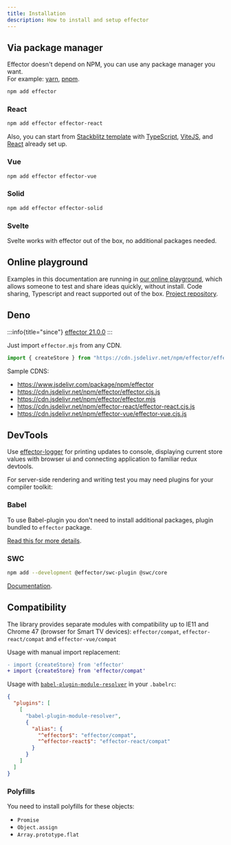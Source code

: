 ```yaml
---
title: Installation
description: How to install and setup effector
---
```


## Via package manager

Effector doesn't depend on NPM, you can use any package manager you want.<br/>
For example: [yarn](https://yarnpkg.com/), [pnpm](https://pnpm.io/).

```bash
npm add effector
```

### React

```bash
npm add effector effector-react
```

Also, you can start from [Stackblitz template](https://stackblitz.com/fork/github/effector/vite-react-template) with [TypeScript](https://typescriptlang.org/), [ViteJS](https://vitejs.dev/), and [React](https://reactjs.org/) already set up.

### Vue

```bash
npm add effector effector-vue
```

### Solid

```bash
npm add effector effector-solid
```

### Svelte

Svelte works with effector out of the box, no additional packages needed.

## Online playground

Examples in this documentation are running in [our online playground](https://share.effector.dev), which allows someone to test and share ideas quickly, without install. Code sharing, Typescript and react supported out of the box. [Project repository](https://github.com/effector/repl).

## Deno

:::info{title="since"}
[effector 21.0.0](https://changelog.effector.dev/#effector-21-0-0)
:::

Just import `effector.mjs` from any CDN.

```typescript
import { createStore } from "https://cdn.jsdelivr.net/npm/effector/effector.mjs";
```

Sample CDNS:

- https://www.jsdelivr.com/package/npm/effector
- https://cdn.jsdelivr.net/npm/effector/effector.cjs.js
- https://cdn.jsdelivr.net/npm/effector/effector.mjs
- https://cdn.jsdelivr.net/npm/effector-react/effector-react.cjs.js
- https://cdn.jsdelivr.net/npm/effector-vue/effector-vue.cjs.js

## DevTools

Use [effector-logger](https://github.com/effector/logger) for printing updates to console, displaying current store values with browser ui and connecting application to familiar redux devtools.

For server-side rendering and writing test you may need plugins for your compiler toolkit:

### Babel

To use Babel-plugin you don't need to install additional packages, plugin bundled to `effector` package.

[Read this for more details](/en/api/effector/babel-plugin).

### SWC

```bash
npm add --development @effector/swc-plugin @swc/core
```

[Documentation](https://github.com/effector/swc-plugin).

## Compatibility

The library provides separate modules with compatibility up to IE11 and Chrome 47 (browser for Smart TV devices): `effector/compat`, `effector-react/compat` and `effector-vue/compat`

Usage with manual import replacement:

```diff
- import {createStore} from 'effector'
+ import {createStore} from 'effector/compat'
```

Usage with [`babel-plugin-module-resolver`](https://github.com/tleunen/babel-plugin-module-resolver) in your `.babelrc`:

```json
{
  "plugins": [
    [
      "babel-plugin-module-resolver",
      {
        "alias": {
          "^effector$": "effector/compat",
          "^effector-react$": "effector-react/compat"
        }
      }
    ]
  ]
}
```

### Polyfills

You need to install polyfills for these objects:

- `Promise`
- `Object.assign`
- `Array.prototype.flat`

